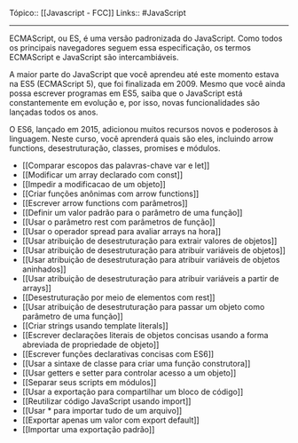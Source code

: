 Tópico:: [[Javascript - FCC]]
Links:: #JavaScript 

---
ECMAScript, ou ES, é uma versão padronizada do JavaScript. Como todos os principais navegadores seguem essa especificação, os termos ECMAScript e JavaScript são intercambiáveis.

A maior parte do JavaScript que você aprendeu até este momento estava na ES5 (ECMAScript 5), que foi finalizada em 2009. Mesmo que você ainda possa escrever programas em ES5, saiba que o JavaScript está constantemente em evolução e, por isso, novas funcionalidades são lançadas todos os anos.

O ES6, lançado em 2015, adicionou muitos recursos novos e poderosos à linguagem. Neste curso, você aprenderá quais são eles, incluindo arrow functions, desestruturação, classes, promises e módulos.

- [[Comparar escopos das palavras-chave var e let]]
- [[Modificar um array declarado com const]]
- [[Impedir a modificacao de um objeto]]
- [[Criar funções anônimas com arrow functions]]
- [[Escrever arrow functions com parâmetros]]
- [[Definir um valor padrão para o parâmetro de uma função]]
- [[Usar o parâmetro rest com parâmetros de função]]
- [[Usar o operador spread para avaliar arrays na hora]]
- [[Usar atribuição de desestruturação para extrair valores de objetos]]
- [[Usar atribuição de desestruturação para atribuir variáveis de objetos]]
- [[Usar atribuição de desestruturação para atribuir variáveis de objetos aninhados]]
- [[Usar atribuição de desestruturação para atribuir variáveis a partir de arrays]]
- [[Desestruturação por meio de elementos com rest]]
- [[Usar atribuição de desestruturação para passar um objeto como parâmetro de uma função]]
- [[Criar strings usando template literals]]
- [[Escrever declarações literais de objetos concisas usando a forma abreviada de propriedade de objeto]]
- [[Escrever funções declarativas concisas com ES6]]
- [[Usar a sintaxe de classe para criar uma função construtora]]
- [[Usar getters e setter para controlar acesso a um objeto]]
- [[Separar seus scripts em módulos]]
- [[Usar a exportação para compartilhar um bloco de código]]
- [[Reutilizar código JavaScript usando import]]
- [[Usar * para importar tudo de um arquivo]]
- [[Exportar apenas um valor com export default]]
- [[Importar uma exportação padrão]]

